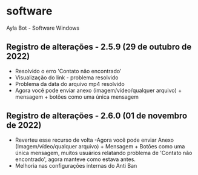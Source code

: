 # software
Ayla Bot - Software Windows

Registro de alterações - 2.5.9 (29 de outubro de 2022)
----------------------------------
* Resolvido o erro 'Contato não encontrado'
* Visualização do link - problema resolvido
* Problema da data do arquivo mp4 resolvido
* Agora você pode enviar anexo (imagem/vídeo/qualquer arquivo) + mensagem + botões como uma única mensagem

Registro de alterações - 2.6.0 (01 de novembro de 2022)
----------------------------------
* Reverteu esse recurso de volta -Agora você pode enviar Anexo (Imagem/vídeo/qualquer arquivo) + Mensagem + Botões como uma única mensagem, muitos usuários relatando problema de 'Contato não encontrado', agora manteve como estava antes.
* Melhoria nas configurações internas do Anti Ban
